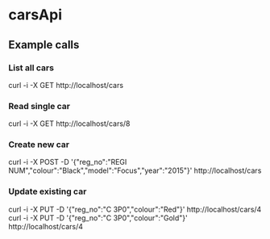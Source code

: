 # carsApi

## Example calls
### List all cars
curl -i -X GET http://localhost/cars

### Read single car
curl -i -X GET http://localhost/cars/8

### Create new car
curl -i -X POST -D '{"reg_no":"REGI NUM","colour":"Black","model":"Focus","year":"2015"}' http://localhost/cars

### Update existing car
curl -i -X PUT -D '{"reg_no":"C 3P0","colour":"Red"}' http://localhost/cars/4
curl -i -X PUT -D '{"reg_no":"C 3P0","colour":"Gold"}' http://localhost/cars/4
